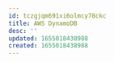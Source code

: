 ```yaml
---
id: tczgjqm691xi6olmcy78ckc
title: AWS DynamoDB
desc: ''
updated: 1655018438988
created: 1655018438988
---
```


